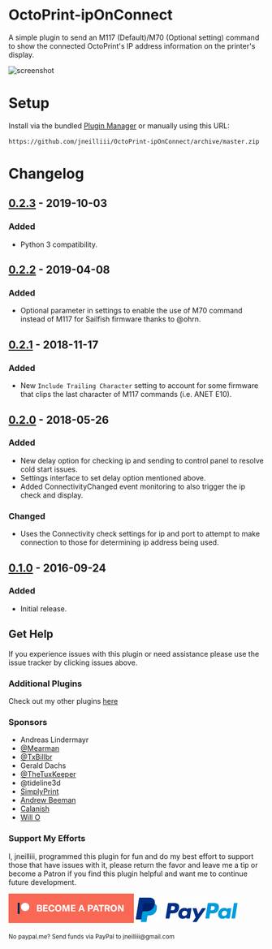 # OctoPrint-ipOnConnect

A simple plugin to send an M117 (Default)/M70 (Optional setting) command to show the connected OctoPrint's IP address information on the printer's display.

![screenshot](screenshot.jpg)

# Setup

Install via the bundled [Plugin Manager](https://github.com/foosel/OctoPrint/wiki/Plugin:-Plugin-Manager)
or manually using this URL:

    https://github.com/jneilliii/OctoPrint-ipOnConnect/archive/master.zip

# Changelog

## [0.2.3] - 2019-10-03
### Added
- Python 3 compatibility.

## [0.2.2] - 2019-04-08
### Added
- Optional parameter in settings to enable the use of M70 command instead of M117 for Sailfish firmware thanks to @ohrn.

## [0.2.1] - 2018-11-17
### Added
- New `Include Trailing Character` setting to account for some firmware that clips the last character of M117 commands (i.e. ANET E10).

## [0.2.0] - 2018-05-26
### Added
- New delay option for checking ip and sending to control panel to resolve cold start issues.
- Settings interface to set delay option mentioned above.
- Added ConnectivityChanged event monitoring to also trigger the ip check and display.

### Changed
- Uses the Connectivity check settings for ip and port to attempt to make connection to those for determining ip address being used.

## [0.1.0] - 2016-09-24
### Added
- Initial release.

## Get Help

If you experience issues with this plugin or need assistance please use the issue tracker by clicking issues above.

### Additional Plugins

Check out my other plugins [here](https://plugins.octoprint.org/by_author/#jneilliii)

### Sponsors
- Andreas Lindermayr
- [@Mearman](https://github.com/Mearman)
- [@TxBillbr](https://github.com/TxBillbr)
- Gerald Dachs
- [@TheTuxKeeper](https://github.com/thetuxkeeper)
- @tideline3d
- [SimplyPrint](https://simplyprint.dk/)
- [Andrew Beeman](https://github.com/Kiendeleo)
- [Calanish](https://github.com/calanish)
- [Will O](https://github.com/4wrxb)

### Support My Efforts
I, jneilliii, programmed this plugin for fun and do my best effort to support those that have issues with it, please return the favor and leave me a tip or become a Patron if you find this plugin helpful and want me to continue future development.

[![Patreon](patreon-with-text-new.png)](https://www.patreon.com/jneilliii) [![paypal](paypal-with-text.png)](https://paypal.me/jneilliii)

<small>No paypal.me? Send funds via PayPal to jneilliii&#64;gmail&#46;com</small>

[0.2.3]: https://github.com/jneilliii/OctoPrint-ipOnConnect/tree/0.2.3
[0.2.2]: https://github.com/jneilliii/OctoPrint-ipOnConnect/tree/0.2.2
[0.2.1]: https://github.com/jneilliii/OctoPrint-ipOnConnect/tree/0.2.1
[0.2.0]: https://github.com/jneilliii/OctoPrint-ipOnConnect/tree/0.2.0
[0.1.0]: https://github.com/jneilliii/OctoPrint-ipOnConnect/tree/0.1.0

